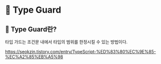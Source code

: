 # 📑 Type Guard

## 🔎 Type Guard란?

타입 가드는 조건문 내에서 타입의 범위를 한정시킬 수 있는 방법이다.

https://seokzin.tistory.com/entry/TypeScript-%ED%83%80%EC%9E%85-%EC%A2%85%EB%A5%98
